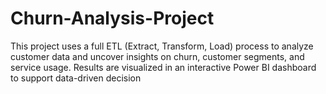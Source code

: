 # Churn-Analysis-Project
This project uses a full ETL (Extract, Transform, Load)  process to analyze customer data and uncover insights on churn, customer segments, and service usage. Results are visualized in an interactive Power BI dashboard to support data-driven decision

